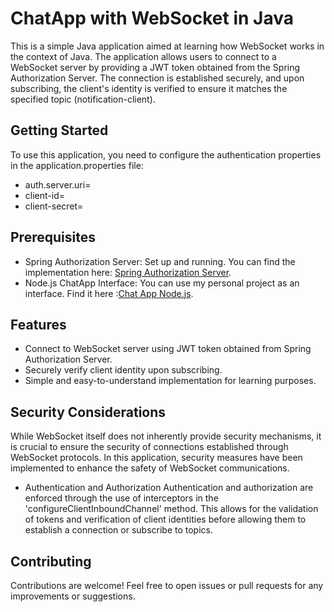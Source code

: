 # ChatApp with WebSocket in Java

This is a simple Java application aimed at learning how WebSocket works in the context of Java. The application allows
users to connect to a WebSocket server by providing a JWT token obtained from the Spring Authorization Server. The
connection is established securely, and upon subscribing, the client's identity is verified to ensure it matches the
specified topic (notification-client).

## Getting Started

To use this application, you need to configure the authentication properties in the application.properties file:

- auth.server.uri=<authorization-server-ui>
- client-id=<your-client-id>
- client-secret=<your-client-secret>

## Prerequisites

- Spring Authorization Server: Set up and running. You can find the implementation
  here: [Spring Authorization Server](https://github.com/bogdanMierloiu/Spring-Authorization-Server-Implementation).
- Node.js ChatApp Interface: You can use my personal project as an interface. Find it
  here :[Chat App Node.js](https://github.com/bogdanMierloiu/ChatApp-with-Node.js).

## Features

- Connect to WebSocket server using JWT token obtained from Spring Authorization Server.
- Securely verify client identity upon subscribing.
- Simple and easy-to-understand implementation for learning purposes.

## Security Considerations

While WebSocket itself does not inherently provide security mechanisms, it is crucial to ensure the security of
connections established through WebSocket protocols. In this application, security measures have been implemented to
enhance the safety of WebSocket communications.

- Authentication and Authorization
Authentication and authorization are enforced through the use of interceptors in the 'configureClientInboundChannel'
method. This allows for the validation of tokens and verification of client identities before allowing them to establish
a connection or subscribe to topics.

## Contributing

Contributions are welcome! Feel free to open issues or pull requests for any improvements or suggestions.
